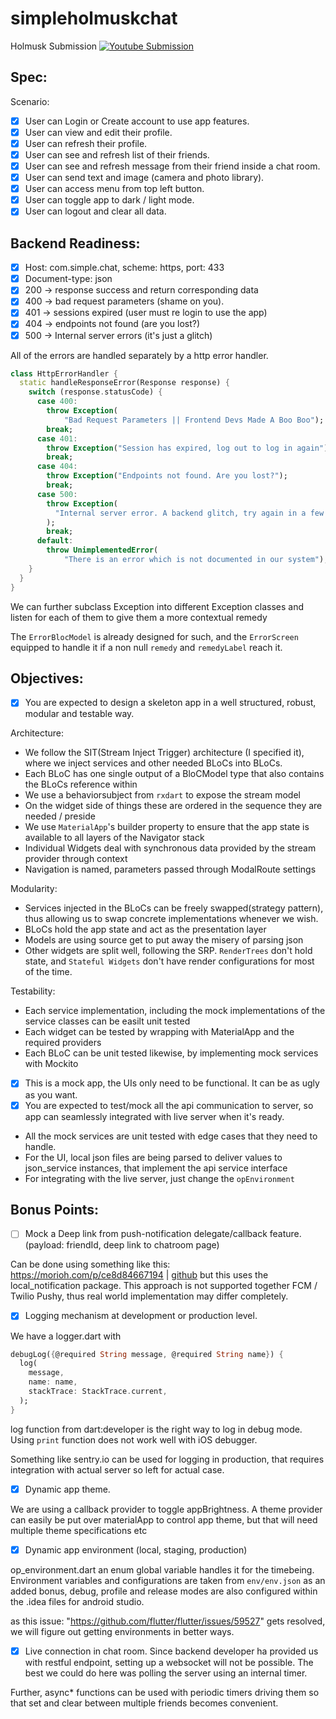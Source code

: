 # simpleholmuskchat

Holmusk Submission
[![Youtube Submission](http://img.youtube.com/vi/VGjkplhZudM/0.jpg)](http://www.youtube.com/watch?v=VGjkplhZudM "Youtube Video Submission")

## Spec:
Scenario:
- [x] User can Login or Create account to use app features.
- [x] User can view and edit their profile.
- [x] User can refresh their profile.
- [x] User can see and refresh list of their friends.
- [x] User can see and refresh message from their friend inside a chat room.
- [x] User can send text and image (camera and photo library).
- [x] User can access menu from top left button.
- [x] User can toggle app to dark / light mode.
- [x] User can logout and clear all data.

## Backend Readiness:
- [x] Host: com.simple.chat, scheme: https, port: 433
- [x] Document-type: json
- [x] 200 -> response success and return corresponding data
- [x] 400 -> bad request parameters (shame on you).
- [x] 401 -> sessions expired (user must re login to use the app)
- [x] 404 -> endpoints not found (are you lost?)
- [x] 500 -> Internal server errors (it's just a glitch)

All of the errors are handled separately by a http error handler.
```dart
class HttpErrorHandler {
  static handleResponseError(Response response) {
    switch (response.statusCode) {
      case 400:
        throw Exception(
            "Bad Request Parameters || Frontend Devs Made A Boo Boo");
        break;
      case 401:
        throw Exception("Session has expired, log out to log in again");
        break;
      case 404:
        throw Exception("Endpoints not found. Are you lost?");
        break;
      case 500:
        throw Exception(
          "Internal server error. A backend glitch, try again in a few days",
        );
        break;
      default:
        throw UnimplementedError(
            "There is an error which is not documented in our system");
    }
  }
}
```
We can further subclass Exception into different Exception classes and listen for each of them to 
give them a more contextual remedy

The `ErrorBlocModel` is already designed for such, and the `ErrorScreen` equipped to handle it if a non null `remedy` and `remedyLabel` reach it.

## Objectives:
- [x] You are expected to design a skeleton app in a well structured, robust, modular and testable way.

Architecture:

* We follow the SIT(Stream Inject Trigger) architecture (I specified it), where we inject services and other needed BLoCs into BLoCs.
* Each BLoC has one single output of a BloCModel type that also contains the BLoCs reference within 
* We use a behaviorsubject from `rxdart` to expose the stream model
* On the widget side of things these are ordered in the sequence they are needed / preside
* We use `MaterialApp`'s builder property to ensure that the app state is available to all layers of the Navigator stack
* Individual Widgets deal with synchronous data provided by the stream provider through context
* Navigation is named, parameters passed through ModalRoute settings

Modularity:
* Services injected in the BLoCs can be freely swapped(strategy pattern), thus allowing us to swap concrete implementations whenever we wish.
* BLoCs hold the app state and act as the presentation layer
* Models are using source get to put away the misery of parsing json
* Other widgets are split well, following the SRP. `RenderTrees` don't hold state, and `Stateful Widgets` don't have render configurations for most of the time.

Testability:
* Each service implementation, including the mock implementations of the service classes can be easilt unit tested
* Each widget can be tested by wrapping with MaterialApp and the required providers
* Each BLoC can be unit tested likewise, by implementing mock services with Mockito


- [x] This is a mock app, the UIs only need to be functional. It can be as ugly as you want.
- [x] You are expected to test/mock all the api communication to server, so app can seamlessly integrated with live server when it's ready.
* All the mock services are unit tested with edge cases that they need to handle.
* For the UI, local json files are being parsed to deliver values to json_service instances, that implement the api service interface
* For integrating with the live server, just change the `opEnvironment`

## Bonus Points:
- [ ] Mock a Deep link from push-notification delegate/callback feature. (payload: friendId, deep link to chatroom page)

Can be done using something like this: https://morioh.com/p/ce8d84667194 | [github](https://github.com/MaikuB/flutter_local_notifications/tree/master/flutter_local_notifications/test) but this uses the local_notification package.
This approach is not supported together FCM / Twilio Pushy, thus real world implementation may differ completely.

- [x] Logging mechanism at development or production level.

We have a logger.dart with
```dart
debugLog({@required String message, @required String name}) {
  log(
    message,
    name: name,
    stackTrace: StackTrace.current,
  );
}
```
log function from dart:developer is the right way to log in debug mode. Using `print` function
does not work well with iOS debugger.

Something like sentry.io can be used for logging in production, that requires integration with actual server
so left for actual case.

- [x] Dynamic app theme.

We are using a callback provider to toggle appBrightness. A theme provider can easily be put over materialApp to
control app theme, but that will need multiple theme specifications etc

- [x] Dynamic app environment (local, staging, production)

op_environment.dart
an enum global variable handles it for the timebeing.
Environment variables and configurations are taken from `env/env.json`
as an added bonus, debug, profile and release modes are also configured within the .idea files for android studio.

as this issue: "https://github.com/flutter/flutter/issues/59527" gets resolved, we will figure out getting environments in better ways. 



- [x] Live connection in chat room.
Since backend developer ha provided us with restful endpoint, setting up a websocket will 
not be possible.
The best we could do here was polling the server using an internal timer.

Further, async* functions can be used with periodic timers driving them so that set and clear between multiple friends becomes convenient.
